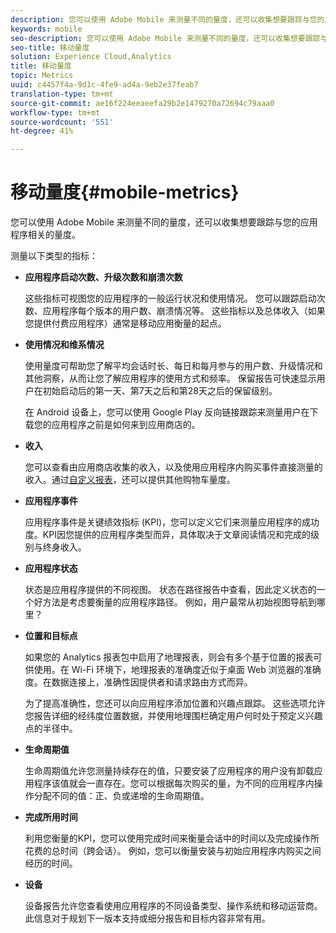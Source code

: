 ```yaml
---
description: 您可以使用 Adobe Mobile 来测量不同的量度，还可以收集想要跟踪与您的应用程序相关的量度。
keywords: mobile
seo-description: 您可以使用 Adobe Mobile 来测量不同的量度，还可以收集想要跟踪与您的应用程序相关的量度。
seo-title: 移动量度
solution: Experience Cloud,Analytics
title: 移动量度
topic: Metrics
uuid: c4457f4a-9d1c-4fe9-ad4a-9eb2e37feab7
translation-type: tm+mt
source-git-commit: ae16f224eeaeefa29b2e1479270a72694c79aaa0
workflow-type: tm+mt
source-wordcount: '551'
ht-degree: 41%

---
```



# 移动量度{#mobile-metrics}

您可以使用 Adobe Mobile 来测量不同的量度，还可以收集想要跟踪与您的应用程序相关的量度。

测量以下类型的指标：

* **应用程序启动次数、升级次数和崩溃次数**

   这些指标可视图您的应用程序的一般运行状况和使用情况。 您可以跟踪启动次数、应用程序每个版本的用户数、崩溃情况等。 这些指标以及总体收入（如果您提供付费应用程序）通常是移动应用衡量的起点。

* **使用情况和维系情况**

   使用量度可帮助您了解平均会话时长、每日和每月参与的用户数、升级情况和其他洞察，从而让您了解应用程序的使用方式和频率。 保留报告可快速显示用户在初始启动后的第一天、第7天之后和第28天之后的保留级别。

   在 Android 设备上，您可以使用 Google Play 反向链接跟踪来测量用户在下载您的应用程序之前是如何来到应用商店的。

* **收入**

   您可以查看由应用商店收集的收入，以及使用应用程序内购买事件直接测量的收入。通过[自定义报表](/help/using/usage/reports-customize/reports-customize.md)，还可以提供其他购物车量度。

* **应用程序事件**

   应用程序事件是关键绩效指标 (KPI)，您可以定义它们来测量应用程序的成功度。KPI因您提供的应用程序类型而异，具体取决于文章阅读情况和完成的级别与终身收入。

* **应用程序状态**

   状态是应用程序提供的不同视图。 状态在路径报告中查看，因此定义状态的一个好方法是考虑要衡量的应用程序路径。 例如，用户最常从初始视图导航到哪里？

* **位置和目标点**

   如果您的 Analytics 报表包中启用了地理报表，则会有多个基于位置的报表可供使用。在 Wi-Fi 环境下，地理报表的准确度近似于桌面 Web 浏览器的准确度。在数据连接上，准确性因提供者和请求路由方式而异。

   为了提高准确性，您还可以向应用程序添加位置和兴趣点跟踪。 这些选项允许您报告详细的经纬度位置数据，并使用地理围栏确定用户何时处于预定义兴趣点的半径中。

* **生命周期值**

   生命周期值允许您测量持续存在的值，只要安装了应用程序的用户没有卸载应用程序该值就会一直存在。您可以根据每次购买的量，为不同的应用程序内操作分配不同的值：正、负或递增的生命周期值。

* **完成所用时间**

   利用您衡量的KPI，您可以使用完成时间来衡量会话中的时间以及完成操作所花费的总时间（跨会话）。 例如，您可以衡量安装与初始应用程序内购买之间经历的时间。

* **设备**

   设备报告允许您查看使用应用程序的不同设备类型、操作系统和移动运营商。 此信息对于规划下一版本支持或细分报告和目标内容非常有用。
